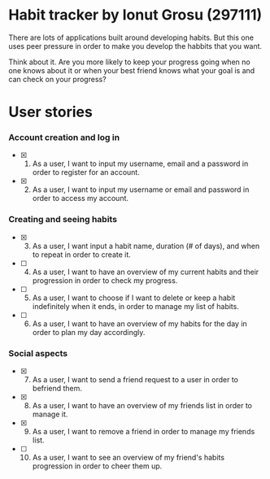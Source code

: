 # Habit tracker by Ionut Grosu (297111)

There are lots of applications built around developing habits. But this one uses peer pressure in order to make you develop the habbits that you want.  
  
Think about it. Are you more likely to keep your progress going when no one knows about it or when your best friend knows what your goal is and can check on your progress?
# User stories

### Account creation and log in

- [x] 1. As a user, I want to input my username, email and a password in order to register for an account.
- [x] 2. As a user, I want to input my username or email and password in order to access my account.


### Creating and seeing habits

- [x] 3. As a user, I want input a habit name, duration (# of days), and when to repeat in order to create it.
- [ ] 4. As a user, I want to have an overview of my current habits and their progression in order to check my progress.
- [ ] 5. As a user, I want to choose if I want to delete or keep a habit indefinitely when it ends, in order to manage my list of habits.
- [ ] 6. As a user, I want to have an overview of my habits for the day in order to plan my day accordingly.

### Social aspects

- [x] 7. As a user, I want to send a friend request to a user in order to befriend them.
- [x] 8. As a user, I want to have an overview of my friends list in order to manage it.
- [x] 9. As a user, I want to remove a friend in order to manage my friends list.
- [ ] 10. As a user, I want to see an overview of my friend's habits progression in order to cheer them up.
